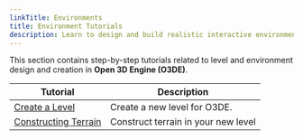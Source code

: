 ```yaml
---
linkTitle: Environments
title: Environment Tutorials
description: Learn to design and build realistic interactive environments in Open 3D Engine (O3DE).
---
```


This section contains step-by-step tutorials related to level and environment design and creation in **Open 3D Engine (O3DE)**.


| Tutorial | Description |
| - | - |
| [Create a Level](create-a-level) | Create a new level for O3DE. |
| [Constructing Terrain](constructing-terrain) | Construct terrain in your new level |